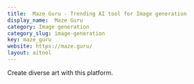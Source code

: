 ```yaml
---
title:  Maze Guru - Trending AI tool for Image generation
display_name:  Maze Guru
category: Image generation
category_slug: image-generation
key: maze_guru
website: https://maze.guru/
layout: aitool
---
```


Create diverse art with this platform.
